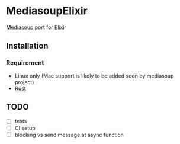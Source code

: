 # MediasoupElixir
 [Mediasoup](https://mediasoup.org/) port for Elixir

## Installation
### Requirement
  * Linux only (Mac support is likely to be added soon by mediasoup project)
  * [Rust](https://www.rust-lang.org/)


## TODO
  - [ ] tests
  - [ ] CI setup
  - [ ] blocking vs send message at async function